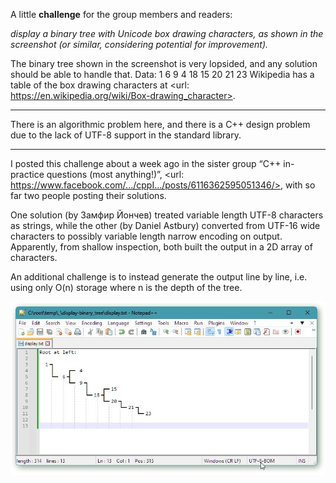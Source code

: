 <!-- https://www.facebook.com/groups/cppEnthusiasts/posts/6005403052852298/ -->

A little **challenge** for the group members and readers:

*display a binary tree with Unicode box drawing characters, as shown in the screenshot (or similar, considering potential for improvement).*

The binary tree shown in the screenshot is very lopsided, and any solution should be able to handle that. Data: 1 6 9 4 18 15 20 21 23 Wikipedia has a table of the box drawing characters at <url: https://en.wikipedia.org/wiki/Box-drawing_character>.

---

There is an algorithmic problem here, and there is a C++ design problem due to the lack of UTF-8 support in the standard library.

---

I posted this challenge about a week ago in the sister group “C++ in-practice questions (most anything!)”, <url: https://www.facebook.com/.../cppI.../posts/6116362595051346/>, with so far two people posting their solutions.

One solution (by Замфир Йончев) treated variable length UTF-8 characters as strings, while the other (by Daniel Astbury) converted from UTF-16 wide characters to possibly variable length narrow encoding on output. Apparently, from shallow inspection, both built the output in a 2D array of characters.

An additional challenge is to instead generate the output line by line, i.e. using only O(n) storage where n is the depth of the tree.

<img src="display.jpg">

